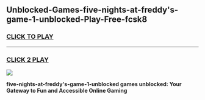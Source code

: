 
## Unblocked-Games-five-nights-at-freddy's-game-1-unblocked-Play-Free-fcsk8
<h3>
<a href="https://premium76.site?title=five-nights-at-freddy's-game-1-unblocked&ref=17A">CLICK TO PLAY</a></h3>
<hr>

<h3>
<a href="https://premium76.site?title=five-nights-at-freddy's-game-1-unblocked&ref=17A">CLICK 2 PLAY</a>
  
</h3>

<a href="https://premium76.site?title=five-nights-at-freddy's-game-1-unblocked&ref=17A"><img src="https://clearcache.store/games.png"></a>


**five-nights-at-freddy's-game-1-unblocked games unblocked: Your Gateway to Fun and Accessible Online Gaming**
